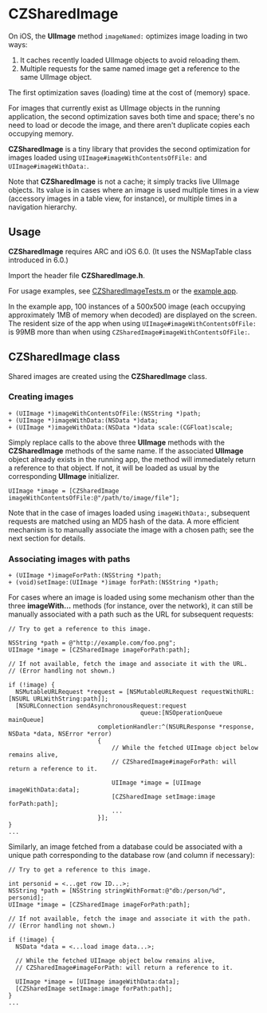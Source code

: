 # CZSharedImage

On iOS, the __UIImage__ method ```imageNamed:``` optimizes image loading in two ways:

1. It caches recently loaded UIImage objects to avoid reloading them.
2. Multiple requests for the same named image get a reference to the same UIImage object.

The first optimization saves (loading) time at the cost of (memory) space.

For images that currently exist as UIImage objects in the running application, the second optimization saves both time and space;  there's no need to load or decode the image, and there aren't duplicate copies each occupying memory.

__CZSharedImage__ is a tiny library that provides the second optimization for images loaded using ```UIImage#imageWithContentsOfFile:``` and ```UIImage#imageWithData:```.

Note that __CZSharedImage__ is not a cache; it simply tracks live UIImage objects.  Its value is in cases where an image is used multiple times in a view (accessory images in a table view, for instance), or multiple times in a navigation hierarchy.

## Usage

__CZSharedImage__ requires ARC and iOS 6.0.  (It uses the NSMapTable class introduced in 6.0.)

Import the header file __CZSharedImage.h__.

For usage examples, see [CZSharedImageTests.m](https://github.com/mjmsmith/czsharedimage/blob/master/CZSharedImageTests/CZSharedImageTests.m) or the [example app](https://github.com/mjmsmith/czsharedimage/tree/master/CZSharedImageExample).

In the example app, 100 instances of a 500x500 image (each occupying approximately 1MB of memory when decoded) are displayed on the screen.  The resident size of the app when using  ```UIImage#imageWithContentsOfFile:``` is 99MB more than when using ```CZSharedImage#imageWithContentsOfFile:```.

## CZSharedImage class

Shared images are created using the __CZSharedImage__ class.

### Creating images

```objc
+ (UIImage *)imageWithContentsOfFile:(NSString *)path;
+ (UIImage *)imageWithData:(NSData *)data;
+ (UIImage *)imageWithData:(NSData *)data scale:(CGFloat)scale;
```

Simply replace calls to the above three __UIImage__ methods with the __CZSharedImage__ methods of the same name.  If the associated __UIImage__ object already exists in the running app, the method will immediately return a reference to that object.  If not, it will be loaded as usual by the corresponding __UIImage__ initializer.

```objc
UIImage *image = [CZSharedImage imageWithContentsOfFile:@"/path/to/image/file"];
```

Note that in the case of images loaded using ```imageWithData:```, subsequent requests are matched using an MD5 hash of the data.  A more efficient mechanism is to manually associate the image with a chosen path; see the next section for details.

### Associating images with paths

```objc
+ (UIImage *)imageForPath:(NSString *)path;
+ (void)setImage:(UIImage *)image forPath:(NSString *)path;
```

For cases where an image is loaded using some mechanism other than the three __imageWith...__ methods (for instance, over the network), it can still be manually associated with a path such as the URL for subsequent requests:

```objc
// Try to get a reference to this image.

NSString *path = @"http://example.com/foo.png";
UIImage *image = [CZSharedImage imageForPath:path];

// If not available, fetch the image and associate it with the URL.
// (Error handling not shown.)

if (!image) {
  NSMutableURLRequest *request = [NSMutableURLRequest requestWithURL:[NSURL URLWithString:path]];
  [NSURLConnection sendAsynchronousRequest:request
                                     queue:[NSOperationQueue mainQueue]
                         completionHandler:^(NSURLResponse *response, NSData *data, NSError *error)
                         {
                             // While the fetched UIImage object below remains alive,
                             // CZSharedImage#imageForPath: will return a reference to it.

                             UIImage *image = [UIImage imageWithData:data];
                             [CZSharedImage setImage:image forPath:path];
                             ...
                         }];
}
...
```

Similarly, an image fetched from a database could be associated with a unique path corresponding to the database row (and column if necessary):

```objc
// Try to get a reference to this image.

int personid = <...get row ID...>;
NSString *path = [NSString stringWithFormat:@"db:/person/%d", personid];
UIImage *image = [CZSharedImage imageForPath:path];

// If not available, fetch the image and associate it with the path.
// (Error handling not shown.)

if (!image) {
  NSData *data = <...load image data...>;
  
  // While the fetched UIImage object below remains alive,
  // CZSharedImage#imageForPath: will return a reference to it.
  
  UIImage *image = [UIImage imageWithData:data];
  [CZSharedImage setImage:image forPath:path];
}
...
```
